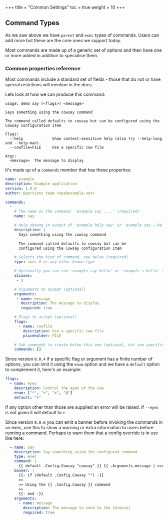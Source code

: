 +++
title = "Common Settings"
toc = true
weight = 10
+++

## Command Types

As we saw above we have `parent` and `exec` types of commands. Users can add more but these are the core ones we support today.

Most commands are made up of a generic set of options and then have one or more added in addition to specialise them.

### Common properties reference

Most commands include a standard set of fields - those that do not or have special restritions will mention in the docs.

Lets look at how we can produce this command:

```
usage: demo say [<flags>] <message>

Says something using the cowsay command

The command called defaults to cowsay but can be configured using the Cowsay configuration item

Flags:
  --help             Show context-sensitive help (also try --help-long and --help-man).
  --cowfile=FILE     Use a specific cow file

Args:
  <message>  The message to display
```

It's made up of a `commands` member that has these properties:

```yaml
name: example
description: Example application
version: 1.0.0
author: Opertions team <ops@example.net>

commands:
  - 
    # The name in the command: 'example say ....' (required)
    name: say

    # Help showng in output of 'example help say' or 'example say --help` (required)
    description: |
      Says something using the cowsay command

      The command called defaults to cowsay but can be
      configured using the Cowsay configuration item

    # Selects the kind of command, see below (required)
    type: exec # or any other known type

    # Optionally you can run 'example say hello' or 'example s hello' (optional)
    aliases:
     - s 

    # Arguments to accept (optional)
    arguments:
     - name: message
       description: The message to display
       required: true

    # Flags to accept (optional)
    flags:
      - name: cowfile
        description: Use a specific cow file
        placeholder: FILE

    # Sub commands to create below this one (optional, but see specific references)
    commands: []
```

Since version `0.0.4` if a specific flag or argument has a finite number of options, you can limit it using the `enum` option and we have a `default` option to complement it, here's an example:

```yaml
flags:
  - name: eyes
    description: Control the eyes of the cow
    enum: ["*", "+", "x", "@"]
    default: "+"
```

If any option other than those are supplied an error will be raised. If `--eyes` is not given it will default to `+`.

Since version `0.0.6` you can emit a banner before invoking the commands in an exec, use this to show a warning or extra
information to users before running a command.  Perhaps to warn them that a config override is in use like here:

```yaml
  - name: say
    description: Say something using the configured command
    type: exec
    command: |
      {{ default .Config.Cowsay "cowsay" }} {{ .Arguments.message | escape }}
    banner: |
      {{- if (default .Config.Cowsay "") -}}
      >>
      >> Using the {{ .Config.Cowsay }} command
      >>
      {{- end -}}
    arguments:
      - name: message
        description: The message to send to the terminal
        required: true
```
